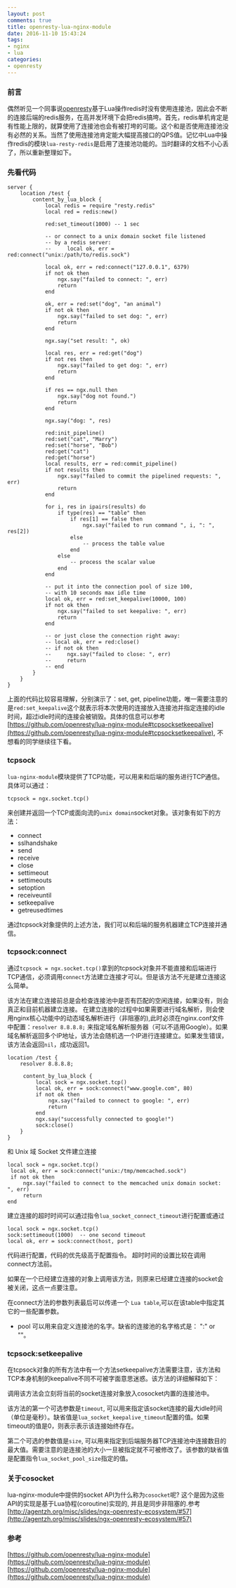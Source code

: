 ```yaml
---
layout: post
comments: true
title: openresty-lua-nginx-module
date: 2016-11-10 15:43:24
tags:
- nginx
- lua
categories:
- openresty
---
```


### 前言
偶然听见一个同事说[openresty](http://openresty.org)基于Lua操作redis时没有使用连接池，因此会不断的连接后端的redis服务，在高并发环境下会把redis搞垮。首先，redis单机肯定是有性能上限的，就算使用了连接池也会有被打垮的可能。这个和是否使用连接池没有必然的关系。当然了使用连接池肯定能大幅提高接口的QPS值。记忆中Lua中操作redis的模块`lua-resty-redis`是启用了连接池功能的。当时翻译的文档不小心丢了，所以重新整理如下。

<!-- more -->

### 先看代码

    server {
        location /test {
            content_by_lua_block {
                local redis = require "resty.redis"
                local red = redis:new()

                red:set_timeout(1000) -- 1 sec

                -- or connect to a unix domain socket file listened
                -- by a redis server:
                --     local ok, err = red:connect("unix:/path/to/redis.sock")

                local ok, err = red:connect("127.0.0.1", 6379)
                if not ok then
                    ngx.say("failed to connect: ", err)
                    return
                end

                ok, err = red:set("dog", "an animal")
                if not ok then
                    ngx.say("failed to set dog: ", err)
                    return
                end

                ngx.say("set result: ", ok)

                local res, err = red:get("dog")
                if not res then
                    ngx.say("failed to get dog: ", err)
                    return
                end

                if res == ngx.null then
                    ngx.say("dog not found.")
                    return
                end

                ngx.say("dog: ", res)

                red:init_pipeline()
                red:set("cat", "Marry")
                red:set("horse", "Bob")
                red:get("cat")
                red:get("horse")
                local results, err = red:commit_pipeline()
                if not results then
                    ngx.say("failed to commit the pipelined requests: ", err)
                    return
                end

                for i, res in ipairs(results) do
                    if type(res) == "table" then
                        if res[1] == false then
                            ngx.say("failed to run command ", i, ": ", res[2])
                        else
                            -- process the table value
                        end
                    else
                        -- process the scalar value
                    end
                end

                -- put it into the connection pool of size 100,
                -- with 10 seconds max idle time
                local ok, err = red:set_keepalive(10000, 100)
                if not ok then
                    ngx.say("failed to set keepalive: ", err)
                    return
                end

                -- or just close the connection right away:
                -- local ok, err = red:close()
                -- if not ok then
                --     ngx.say("failed to close: ", err)
                --     return
                -- end
            }
        }
    }
    
上面的代码比较容易理解，分别演示了：set, get, pipeline功能，唯一需要注意的是`red:set_keepalive`这个就表示将本次使用的连接放入连接池并指定连接的idle时间，超过idle时间的连接会被销毁。具体的信息可以参考[https://github.com/openresty/lua-nginx-module#tcpsocksetkeepalive](https://github.com/openresty/lua-nginx-module#tcpsocksetkeepalive), 不想看的同学继续往下看。


### tcpsock

`lua-nginx-module`模块提供了TCP功能，可以用来和后端的服务进行TCP通信。具体可以通过：

    tcpsock = ngx.socket.tcp()
    
来创建并返回一个TCP或面向流的`unix domain`socket对象。该对象有如下的方法：

- connect
- sslhandshake
- send
- receive
- close
- settimeout
- settimeouts
- setoption
- receiveuntil
- setkeepalive
- getreusedtimes

通过tcpsock对象提供的上述方法，我们可以和后端的服务机器建立TCP连接并通信。

### tcpsock:connect

通过`tcpsock = ngx.socket.tcp()`拿到的tcpsock对象并不能直接和后端进行TCP通信，必须调用`connect`方法建立连接才可以。但是该方法不光是建立连接这么简单。

该方法在建立连接前总是会检查连接池中是否有匹配的空闲连接，如果没有，则会真正和目前机器建立连接。
在建立连接的过程中如果需要进行域名解析，则会使用nginx核心功能中的动态域名解析进行（非阻塞的),此时必须在nginx.conf文件中配置：`resolver 8.8.8.8;` 来指定域名解析服务器（可以不适用Google）。如果域名解析返回多个IP地址，该方法会随机选一个IP进行连接建立。如果发生错误，该方法会返回`nil`，成功返回1。

    location /test {
        resolver 8.8.8.8;

         content_by_lua_block {
             local sock = ngx.socket.tcp()
             local ok, err = sock:connect("www.google.com", 80)
             if not ok then
                 ngx.say("failed to connect to google: ", err)
                 return
             end
             ngx.say("successfully connected to google!")
             sock:close()
        }
    }  
    
和 Unix 域 Socket 文件建立连接

    local sock = ngx.socket.tcp()
     local ok, err = sock:connect("unix:/tmp/memcached.sock")
     if not ok then
         ngx.say("failed to connect to the memcached unix domain socket: ", err)
         return
    end    

建立连接的超时时间可以通过指令`lua_socket_connect_timeout`进行配置或通过

    local sock = ngx.socket.tcp()
    sock:settimeout(1000)  -- one second timeout
    local ok, err = sock:connect(host, port)

代码进行配置，代码的优先级高于配置指令。 超时时间的设置比较在调用connect方法前。   

如果在一个已经建立连接的对象上调用该方法，则原来已经建立连接的socket会被关闭，这点一点要注意。

在connect方法的参数列表最后可以传递一个 `Lua table`,可以在该table中指定其它的一些配置参数。

- pool 可以用来自定义连接池的名字。缺省的连接池的名字格式是： "<host>:<port>" or "<unix-socket-path>"。

### tcpsock:setkeepalive

在tcpsock对象的所有方法中有一个方法setkeepalive方法需要注意，该方法和TCP本身机制的keepalive不同不可被字面意思迷惑。该方法的详细解释如下：

调用该方法会立刻将当前的socket连接对象放入cosocket内置的连接池中。

该方法的第一个可选参数是`timeout`, 可以用来指定该socket连接的最大idle时间（单位是毫秒）。缺省值是`lua_socket_keepalive_timeout`配置的值。如果timeout的值是0，则表示表示该连接始终存在。

第二个可选的参数值是`size`, 可以用来指定到后端服务器TCP连接池中连接数目的最大值。需要注意的是连接池的大小一旦被指定就不可被修改了。该参数的缺省值是配置指令`lua_socket_pool_size`指定的值。

### 关于cosocket 

lua-nginx-module中提供的socket API为什么称为`cosocket`呢? 这个是因为这些API的实现是基于Lua协程(coroutine)实现的,
并且是同步非阻塞的.参考[http://agentzh.org/misc/slides/ngx-openresty-ecosystem/#57](http://agentzh.org/misc/slides/ngx-openresty-ecosystem/#57)

### 参考

[https://github.com/openresty/lua-nginx-module](https://github.com/openresty/lua-nginx-module)
[https://github.com/openresty/lua-nginx-module](https://github.com/openresty/lua-nginx-module)